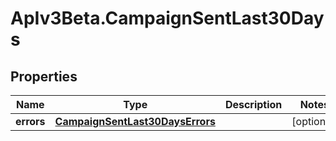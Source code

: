 # ApIv3Beta.CampaignSentLast30Days

## Properties

Name | Type | Description | Notes
------------ | ------------- | ------------- | -------------
**errors** | [**CampaignSentLast30DaysErrors**](CampaignSentLast30DaysErrors.md) |  | [optional] 



